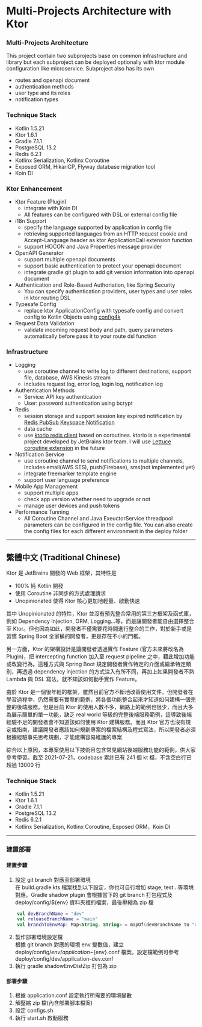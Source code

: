 # Multi-Projects Architecture with Ktor

### Multi-Projects Architecture
This project contain two subprojects base on common infrastructure and library but each subproject can be deployed optionally with ktor module configuration like microservice. Subproject also has its own
* routes and openapi document
* authentication methods
* user type and its roles
* notification types

### Technique Stack
* Kotlin 1.5.21
* Ktor 1.6.1
* Gradle 7.1.1
* PostgreSQL 13.2
* Redis 6.2.1
* Kotlinx Serialization, Kotlinx Coroutine
* Exposed ORM, HikariCP, Flyway database migration tool
* Koin DI

### Ktor Enhancement
* Ktor Feature (Plugin)
    * integrate with Koin DI
    * All features can be configured with DSL or external config file 
* i18n Support
    * specify the language supported by application in config file
    * retrieving supported languages from an HTTP request cookie and Accept-Language header as ktor ApplicationCall extension function
    * support HOCON and Java Properties message provider
* OpenAPI Generator
    * support multiple openapi documents
    * support basic authentication to protect your openapi document
    * integrate gradle git plugin to add git version information into openapi document
* Authentication and Role-Based Authoriation, like Spring Security
    * You can specify authentication providers, user types and user roles in ktor routing DSL
* Typesafe Config
    * replace ktor ApplicationConfig with typesafe config and convert config to Kotlin Objects using [config4k](https://github.com/config4k/config4k)
* Request Data Validation
    * validate incoming request body and path, query parameters automatically before pass it to your route dsl function
### Infrastructure
* Logging
    * use coroutine channel to write log to different destinations, support file, database, AWS Kinesis stream
    * includes request log, error log, login log, notification log 
* Authentication Methods
    * Service: API key authentication
    * User: password authentication using bcrypt
* Redis
    * session storage and support session key expired notification by [Redis PubSub Keyspace Notification](https://redis.io/topics/notifications)
    * data cache
    * use [ktorio redis client](https://github.com/ktorio/ktor-clients) based on coroutines. ktorio is a experimental project developed by JetBrains ktor team. I will use [Lettuce coroutine extension](https://lettuce.io/core/release/reference/#kotlin) in the future 
* Notification Service
    * use coroutine channel to send notifications to multiple channels, includes email(AWS SES), push(Firebase), sms(not implemented yet)
    * integrate freemarker template engine
    * support user language preference
* Mobile App Management
    * support multiple apps
    * check app version whether need to upgrade or not 
    * manage user devices and push tokens
* Performance Tunning
    * All Coroutine Channel and Java ExeuctorService threadpool parameters can be configured in the config file. You can also create the config files for each different environment in the deploy folder
------------
## 繁體中文 (Traditional Chinese)
Ktor 是 JetBrains 開發的 Web 框架，其特性是
- 100% 純 Kotlin 開發
- 使用 Coroutine 非同步的方式處理請求
- Unopinionated 使得 Ktor 核心更加地輕量、啟動快速

其中 Unopinionated 的特性，Ktor 並沒有預先整合常用的第三方框架及函式庫，例如 Dependency Injection, ORM, Logging...等，而是讓開發者能自由選擇整合至 Ktor。但也因為如此，開發者不僅需要花時間進行整合的工作，對於新手或是習慣 Spring Boot 全家桶的開發者，更是存在不小的門檻。

另一方面，Ktor 的架構設計是讓開發者透過實作 Feature (官方未來將改名為 Plugin)，把 intercepting function 加入至 request pipeline 之中，藉此增加功能或改變行為。這種方式與 Spring Boot 規定開發者實作特定的介面或繼承特定類別，再透過 dependency injection 的方式注入有所不同，再加上如果開發者不熟 Lambda 與 DSL 寫法，就不知該如何動手實作 Feature。

由於 Ktor 是一個很年輕的框架，雖然目前官方不斷地改善使用文件，但開發者在學習過程中，仍然需要有實際的範例，將各個功能整合起來才知道如何建構一個完整的後端服務。但是目前 Ktor 的使用人數不多，網路上的範例也很少，而且大多為展示簡單的單一功能，缺乏 real world 等級的完整後端服務範例，這導致後端經驗不足的開發者會不知道該如何使用 Ktor 建構服務。而且 Ktor 官方也沒有規定或指南，建議開發者應該如何規劃專案的檔案結構及程式寫法，所以開發者必須根據經驗事先思考規劃，才能建構容易維護的專案

綜合以上原因，本專案使用以下技術且包含常見網站後端服務功能的範例，供大家參考學習。截至 2021-07-21，codebase 累計已有 241 個 kt 檔，不含空白行已超過 13000 行

### Technique Stack
- Kotlin 1.5.21
- Ktor 1.6.1
- Gradle 7.1.1
- PostgreSQL 13.2
- Redis 6.2.1
- Kotlinx Serialization, Kotlinx Coroutine, Exposed ORM，Koin DI
------------
### 建置部署
#### 建置步驟
1. 設定 git branch 對應至部署環境  
在 build.gradle.kts 檔案找到以下設定，你也可自行增加 stage, test…等環境對應。Gradle shadow plugin 會根據當下的 git branch 打包程式及 deploy/config/${env} 資料夾裡的檔案，最後壓縮為 zip 檔
```kotlin
    val devBranchName = "dev"
    val releaseBranchName = "main"
    val branchToEnvMap: Map<String, String> = mapOf(devBranchName to "dev", releaseBranchName to "prod")
```
2. 製作部署環境設定檔  
根據 git branch 對應的環境 env 變數值，建立 deploy/config/${env}/application-${env}.conf 檔案。設定檔範例可參考 deploy/config/dev/application-dev.conf
3. 執行 gradle shadowEnvDistZip 打包為 zip

#### 部署步驟
1. 根據 application.conf 設定執行所需要的環境變數
2. 解壓縮 zip 檔(內含部署腳本檔案)
3. 設定 configs.sh
4. 執行 start.sh 啟動服務
